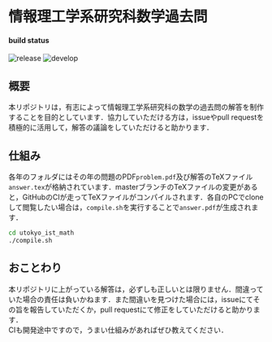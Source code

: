 # 情報理工学系研究科数学過去問

#### build status
![release](https://github.com/mqcmd196/utokyo_ist_math/workflows/release/badge.svg)
![develop](https://github.com/mqcmd196/utokyo_ist_math/workflows/develop/badge.svg)

## 概要
本リポジトリは，有志によって情報理工学系研究科の数学の過去問の解答を制作することを目的としています．協力していただける方は，issueやpull requestを積極的に活用して，解答の議論をしていただけると助かります．

## 仕組み
各年のフォルダにはその年の問題のPDF`problem.pdf`及び解答のTeXファイル`answer.tex`が格納されています．masterブランチのTeXファイルの変更があると，GitHubのCIが走ってTeXファイルがコンパイルされます．各自のPCでcloneして閲覧したい場合は，`compile.sh`を実行することで`answer.pdf`が生成されます．

```bash
cd utokyo_ist_math
./compile.sh
```

## おことわり
本リポジトリに上がっている解答は，必ずしも正しいとは限りません．間違っていた場合の責任は負いかねます．また間違いを見つけた場合には，issueにてその旨を報告していただくか，pull requestにて修正をしていただけると助かります．  
CIも開発途中ですので，うまい仕組みがあればぜひ教えてください．